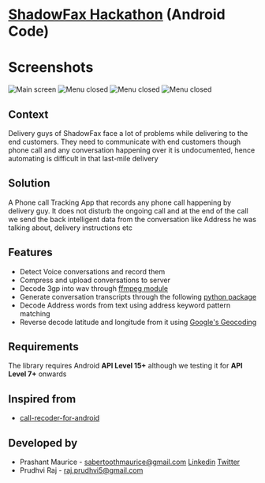 [ShadowFax Hackathon](http://www.venturesity.com/challenge/id/256) (Android Code)
==================================

# Screenshots
![Main screen](/screenshots/1.png) ![Menu closed](/screenshots/2.png) ![Menu closed](/screenshots/3.png) ![Menu closed](/screenshots/4.png)
 
## Context
Delivery guys of ShadowFax face a lot of problems while delivering to the end customers. 
They need to communicate with end customers though phone call and any conversation happening
over it is undocumented, hence automating is difficult in that last-mile delivery

## Solution
A Phone call Tracking App that records any phone call happening by delivery guy.
It does not disturb the ongoing call and at the end of the call we send the back intelligent 
data from the conversation like Address he was talking about, delivery instructions etc
  
## Features
 * Detect Voice conversations and record them
 * Compress and upload conversations to server
 * Decode 3gp into wav through [ffmpeg module](https://ffmpeg.org/)
 * Generate conversation transcripts through the following [python package](https://pypi.python.org/pypi/SpeechRecognition/)
 * Decode Address words from text using address keyword pattern matching
 * Reverse decode latitude and longitude from it using [Google's Geocoding](https://developers.google.com/maps/documentation/geocoding/intro)
 
## Requirements
The library requires Android **API Level 15+** although we testing it for **API Level 7+** onwards

## Inspired from
 * [call-recoder-for-android](https://github.com/riul88/call-recorder-for-android)

## Developed by
 * Prashant Maurice - <sabertoothmaurice@gmail.com> [Linkedin](https://in.linkedin.com/in/prashantmaurice) [Twitter](https://twitter.com/MauricePrashant)
 * Prudhvi Raj - <raj.prudhvi5@gmail.com>
 
 


    